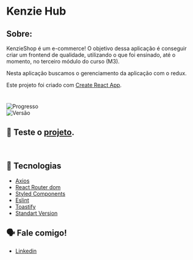 # Kenzie Hub

## Sobre:

KenzieShop é um e-commerce! O objetivo dessa aplicação é conseguir criar um frontend de qualidade, utilizando o que foi ensinado, até o momento, no terceiro módulo do curso (M3).

Nesta aplicação buscamos o gerenciamento da aplicação com o redux.


Este projeto foi criado com [Create React App](https://github.com/facebook/create-react-app).
#
<img src="https://img.shields.io/badge/progress-70%25-brightgreen.svg" alt="Progresso"></a><br>
<img src="https://img.shields.io/badge/Vers%C3%A3o-0.1.2-blue" alt="Versão"></a>


## 📲 Teste o [projeto](https://react-entrega-s2-kenzie-hub-fabiojcp.vercel.app/).

<br>

## 🚀 **Tecnologias** <br>

-   [Axios](https://github.com/axios/axios)
-   [React Router dom](https://reactrouter.com/docs/en/v6/getting-started/overview)
-   [Styled Components](https://www.styled-components.com/)
-   [Eslint](https://eslint.org/)
-   [Toastify](https://github.com/fkhadra/react-toastify#readme)
-   [Standart Version](https://github.com/conventional-changelog/standard-version)

## 🗣️ Fale comigo!
- [Linkedin](https://www.linkedin.com/in/f%C3%A1bio-casanova-baa818237/)


#